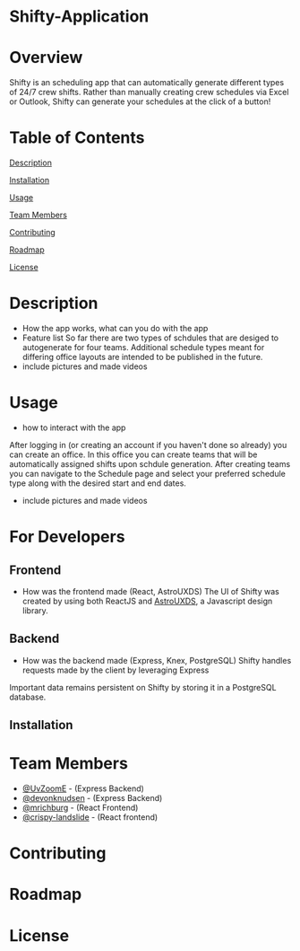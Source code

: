 # Shifty-Application

# Overview
Shifty is an scheduling app that can automatically generate different types of 24/7 crew shifts. Rather than manually creating crew schedules via Excel or Outlook, Shifty can generate your schedules at the click of a button!

# Table of Contents

[Description](#Description)

[Installation](#Installation)

[Usage](#Usage)

[Team Members](#Team-Members)

[Contributing](#Contributing)

[Roadmap](#Roadmap)

[License](#License)

# Description
- How the app works, what can you do with the app
- Feature list
  So far there are two types of schdules that are desiged to autogenerate for four teams. Additional schedule types meant for differing office layouts are intended to be published in the future.
- include pictures and made videos

# Usage
- how to interact with the app


After logging in (or creating an account if you haven't done so already) you can create an office. In this office you can create teams that will be automatically assigned shifts upon schdule generation. After creating teams you can navigate to the Schedule page and select your preferred schedule type along with the desired start and end dates.



- include pictures and made videos


# For Developers
## Frontend
- How was the frontend made (React, AstroUXDS)
The UI of Shifty was created by using both ReactJS and [AstroUXDS](https://www.astrouxds.com/getting-started/readme/), a Javascript design library.

## Backend
- How was the backend made (Express, Knex, PostgreSQL)
Shifty handles requests made by the client by leveraging Express

Important data remains persistent on Shifty by storing it in a PostgreSQL database.

## Installation




# Team Members
- [@UvZoomE](https://github.com/UvZoomE) - (Express Backend)
- [@devonknudsen](https://github.com/UvZoomE) - (Express Backend)
- [@mrichburg](https://github.com/mrichburg) - (React Frontend)
- [@crispy-landslide](https://github.com/crispy-landslide) - (React frontend)

# Contributing

# Roadmap

# License